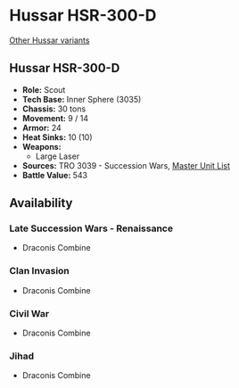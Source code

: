 # Hussar HSR-300-D

[Other Hussar variants](../hussar.md)

## Hussar HSR-300-D
- **Role:** Scout
- **Tech Base:** Inner Sphere (3035)
- **Chassis:** 30 tons
- **Movement:** 9 / 14
- **Armor:** 24
- **Heat Sinks:** 10 (10)
- **Weapons:**
  - Large Laser
- **Sources:** TRO 3039 - Succession Wars, [Master Unit List](http://masterunitlist.info/Unit/Details/1587/hussar-hsr-300-d)
- **Battle Value:** 543

## Availability

### Late Succession Wars - Renaissance
- Draconis Combine

### Clan Invasion
- Draconis Combine

### Civil War
- Draconis Combine

### Jihad
- Draconis Combine

